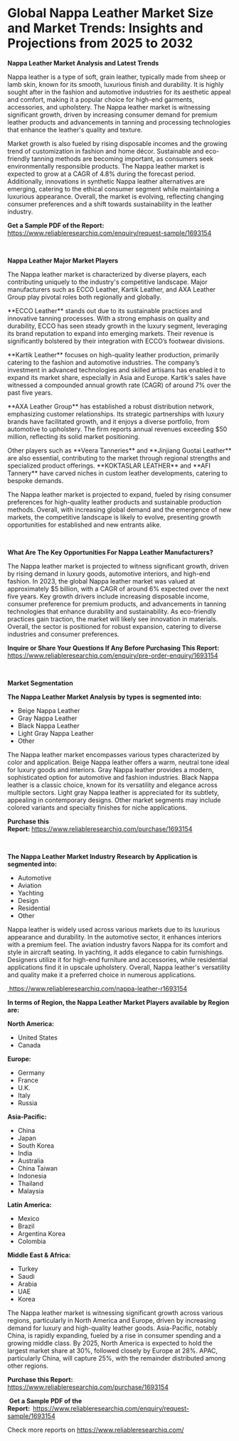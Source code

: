 <p><h1>Global Nappa Leather Market Size and Market Trends: Insights and Projections from 2025 to 2032</h1></p><p><strong>Nappa Leather Market Analysis and Latest Trends</strong></p>
<p><p>Nappa leather is a type of soft, grain leather, typically made from sheep or lamb skin, known for its smooth, luxurious finish and durability. It is highly sought after in the fashion and automotive industries for its aesthetic appeal and comfort, making it a popular choice for high-end garments, accessories, and upholstery. The Nappa leather market is witnessing significant growth, driven by increasing consumer demand for premium leather products and advancements in tanning and processing technologies that enhance the leather's quality and texture.</p><p>Market growth is also fueled by rising disposable incomes and the growing trend of customization in fashion and home décor. Sustainable and eco-friendly tanning methods are becoming important, as consumers seek environmentally responsible products. The Nappa leather market is expected to grow at a CAGR of 4.8% during the forecast period. Additionally, innovations in synthetic Nappa leather alternatives are emerging, catering to the ethical consumer segment while maintaining a luxurious appearance. Overall, the market is evolving, reflecting changing consumer preferences and a shift towards sustainability in the leather industry.</p></p>
<p><strong>Get a Sample PDF of the Report:&nbsp;</strong> <a href="https://www.reliableresearchiq.com/enquiry/request-sample/1693154?utm_campaign=2234&utm_medium=2&utm_source=Github&utm_content=ia&utm_term=30012025&utm_id=nappa-leather">https://www.reliableresearchiq.com/enquiry/request-sample/1693154</a></p>
<p>&nbsp;</p>
<p><strong>Nappa Leather Major Market Players</strong></p>
<p><p>The Nappa leather market is characterized by diverse players, each contributing uniquely to the industry's competitive landscape. Major manufacturers such as ECCO Leather, Kartik Leather, and AXA Leather Group play pivotal roles both regionally and globally.</p><p>**ECCO Leather** stands out due to its sustainable practices and innovative tanning processes. With a strong emphasis on quality and durability, ECCO has seen steady growth in the luxury segment, leveraging its brand reputation to expand into emerging markets. Their revenue is significantly bolstered by their integration with ECCO’s footwear divisions.</p><p>**Kartik Leather** focuses on high-quality leather production, primarily catering to the fashion and automotive industries. The company’s investment in advanced technologies and skilled artisans has enabled it to expand its market share, especially in Asia and Europe. Kartik's sales have witnessed a compounded annual growth rate (CAGR) of around 7% over the past five years.</p><p>**AXA Leather Group** has established a robust distribution network, emphasizing customer relationships. Its strategic partnerships with luxury brands have facilitated growth, and it enjoys a diverse portfolio, from automotive to upholstery. The firm reports annual revenues exceeding $50 million, reflecting its solid market positioning.</p><p>Other players such as **Veera Tanneries** and **Jinjiang Guotai Leather** are also essential, contributing to the market through regional strengths and specialized product offerings. **KOKTASLAR LEATHER** and **AFI Tannery** have carved niches in custom leather developments, catering to bespoke demands.</p><p>The Nappa leather market is projected to expand, fueled by rising consumer preferences for high-quality leather products and sustainable production methods. Overall, with increasing global demand and the emergence of new markets, the competitive landscape is likely to evolve, presenting growth opportunities for established and new entrants alike.</p></p>
<p>&nbsp;</p>
<p><strong>What Are The Key Opportunities For Nappa Leather Manufacturers?</strong></p>
<p><p>The Nappa leather market is projected to witness significant growth, driven by rising demand in luxury goods, automotive interiors, and high-end fashion. In 2023, the global Nappa leather market was valued at approximately $5 billion, with a CAGR of around 6% expected over the next five years. Key growth drivers include increasing disposable income, consumer preference for premium products, and advancements in tanning technologies that enhance durability and sustainability. As eco-friendly practices gain traction, the market will likely see innovation in materials. Overall, the sector is positioned for robust expansion, catering to diverse industries and consumer preferences.</p></p>
<p><strong>Inquire or Share Your Questions If Any Before Purchasing This Report:</strong> <a href="https://www.reliableresearchiq.com/enquiry/pre-order-enquiry/1693154?utm_campaign=2234&utm_medium=2&utm_source=Github&utm_content=ia&utm_term=30012025&utm_id=nappa-leather">https://www.reliableresearchiq.com/enquiry/pre-order-enquiry/1693154</a></p>
<p>&nbsp;</p>
<p><strong>Market Segmentation</strong></p>
<p><strong>The Nappa Leather Market Analysis by types is segmented into:</strong></p>
<p><ul><li>Beige Nappa Leather</li><li>Gray Nappa Leather</li><li>Black Nappa Leather</li><li>Light Gray Nappa Leather</li><li>Other</li></ul></p>
<p><p>The Nappa leather market encompasses various types characterized by color and application. Beige Nappa leather offers a warm, neutral tone ideal for luxury goods and interiors. Gray Nappa leather provides a modern, sophisticated option for automotive and fashion industries. Black Nappa leather is a classic choice, known for its versatility and elegance across multiple sectors. Light gray Nappa leather is appreciated for its subtlety, appealing in contemporary designs. Other market segments may include colored variants and specialty finishes for niche applications.</p></p>
<p><strong>Purchase this Report:&nbsp;</strong><a href="https://www.reliableresearchiq.com/purchase/1693154?utm_campaign=2234&utm_medium=2&utm_source=Github&utm_content=ia&utm_term=30012025&utm_id=nappa-leather">https://www.reliableresearchiq.com/purchase/1693154</a></p>
<p>&nbsp;</p>
<p><strong>The Nappa Leather Market Industry Research by Application is segmented into:</strong></p>
<p><ul><li>Automotive</li><li>Aviation</li><li>Yachting</li><li>Design</li><li>Residential</li><li>Other</li></ul></p>
<p><p>Nappa leather is widely used across various markets due to its luxurious appearance and durability. In the automotive sector, it enhances interiors with a premium feel. The aviation industry favors Nappa for its comfort and style in aircraft seating. In yachting, it adds elegance to cabin furnishings. Designers utilize it for high-end furniture and accessories, while residential applications find it in upscale upholstery. Overall, Nappa leather's versatility and quality make it a preferred choice in numerous applications.</p></p>
<p><a href="https://www.reliableresearchiq.com/nappa-leather-r1693154?utm_campaign=2234&utm_medium=2&utm_source=Github&utm_content=ia&utm_term=30012025&utm_id=nappa-leather">&nbsp;https://www.reliableresearchiq.com/nappa-leather-r1693154</a></p>
<p><strong>In terms of Region, the Nappa Leather Market Players available by Region are:</strong></p>
<p>
    <p> <strong> North America: </strong>
        <ul>
            <li>United States</li>
            <li>Canada</li>
        </ul>
        </p> 
    <p> <strong> Europe: </strong>
        <ul>
            <li>Germany</li>
            <li>France</li>
            <li>U.K.</li>
            <li>Italy</li>
            <li>Russia</li>
        </ul>
        </p> 
    <p> <strong> Asia-Pacific: </strong>
        <ul>
            <li>China</li>
            <li>Japan</li>
            <li>South Korea</li>
            <li>India</li>
            <li>Australia</li>
            <li>China Taiwan</li>
            <li>Indonesia</li>
            <li>Thailand</li>
            <li>Malaysia</li>
        </ul>
        </p> 
    <p> <strong> Latin America: </strong>
        <ul>
            <li>Mexico</li>
            <li>Brazil</li>
            <li>Argentina Korea</li>
            <li>Colombia</li>
        </ul>
        </p> 
    <p> <strong> Middle East & Africa: </strong>
        <ul>
            <li>Turkey</li>
            <li>Saudi</li>
            <li>Arabia</li>
            <li>UAE</li>
            <li>Korea</li>
        </ul>
    </p>
    </p>
<p><p>The Nappa leather market is witnessing significant growth across various regions, particularly in North America and Europe, driven by increasing demand for luxury and high-quality leather goods. Asia-Pacific, notably China, is rapidly expanding, fueled by a rise in consumer spending and a growing middle class. By 2025, North America is expected to hold the largest market share at 30%, followed closely by Europe at 28%. APAC, particularly China, will capture 25%, with the remainder distributed among other regions.</p></p>
<p><strong>Purchase this Report: </strong><a href="https://www.reliableresearchiq.com/purchase/1693154?utm_campaign=2234&utm_medium=2&utm_source=Github&utm_content=ia&utm_term=30012025&utm_id=nappa-leather">https://www.reliableresearchiq.com/purchase/1693154</a></p>
<p>&nbsp;<strong>Get a Sample PDF of the Report:&nbsp;&nbsp;</strong><a href="https://www.reliableresearchiq.com/enquiry/request-sample/1693154?utm_campaign=2234&utm_medium=2&utm_source=Github&utm_content=ia&utm_term=30012025&utm_id=nappa-leather">https://www.reliableresearchiq.com/enquiry/request-sample/1693154</a></p>
<p><strong></strong></p>
<p>Check more reports on <a href="https://www.reliableresearchiq.com/?utm_campaign=2234&utm_medium=2&utm_source=Github&utm_content=ia&utm_term=30012025&utm_id=nappa-leather">https://www.reliableresearchiq.com/</a></p>